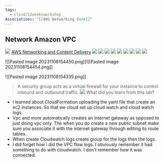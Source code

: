 ```yaml
---
tags:
  - cloud/12weeksworkshop
Associations: "[[AWS Networking Core]]"
---
```

## Network Amazon VPC
![](https://i.imgur.com/pKedNej.png)
[AWS Networking and Content Delivery](https://aws.amazon.com/products/networking/)
![](https://i.imgur.com/RRKDsjM.png)
![](https://i.imgur.com/cLxt8jX.png)
![](https://i.imgur.com/t0mggrQ.png)
![](https://i.imgur.com/CEPilDS.png)
![](https://i.imgur.com/ljgbm2z.png)
![](https://i.imgur.com/mkFYNwf.png)
![](https://i.imgur.com/DZ550zD.png)
![](https://i.imgur.com/wDRJurX.png)
![](https://i.imgur.com/xV07nhV.png)

![[Pasted image 20231108154450.png]]![[Pasted image 20231108154454.png]]

![[Pasted image 20231108154335.png]]
>A security group acts as a virtual firewall for your instance to control inbound and outbound traffic.
![](https://i.imgur.com/vOdG6WV.png)
> What did you learn from this lab?

- I learned about CloudFormation uploading the yaml file that create an ec2 instances. So that we cloud set up cloud watch and cloud watch logs. 
- Vpc and more automatically creates an internet gateway as opposed to just doing vpc only. The when you do create a new public subnet make sure you associate it with the internet gateway through editing its route tables. 
- When create Cloudwatch logs create group for the logs then the logs.
- I did forget how i did the VPC flow logs. I obviously remember it had something to do with cloudwatch. I don't remember how it was connected. 



